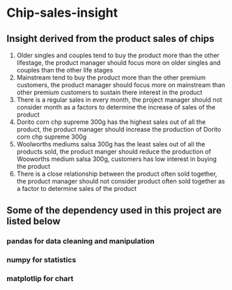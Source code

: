 #                             Chip-sales-insight
      
 ##          Insight derived from the product sales of chips
1. Older singles and couples tend to buy the product more than the other lifestage, the product manager should focus more on older singles and couples than the other life stages
2.  Mainstream tend to buy the product more than the other premium customers, the product manager should focus more on mainstream than other premium customers to            sustain there interest in the product
3. There is a regular sales in every month, the project manager should not consider month as a factors to determine the increase of sales of the product
4. Dorito corn chp supreme 300g has the highest sales out of all the product, the product manager should increase the production of Dorito corn chp supreme 300g
5. Woolworths mediums salsa 300g has the least sales out of all the products sold, the product manger should reduce the production of Wooworths medium salsa 300g, customers has low interest in buying the product
6. There is a close relationship between the product often sold together, the product manager should not consider product often sold together as a factor to determine sales of the product

## Some of the dependency used in this project are listed below
### pandas for data cleaning and manipulation
### numpy for statistics
### matplotlip for chart
